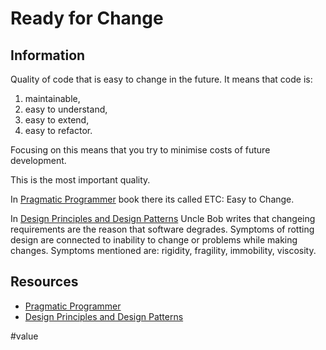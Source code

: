 # Ready for Change

## Information

Quality of code that is easy to change in the future. It means that code is:

1. maintainable,
1. easy to understand,
1. easy to extend,
1. easy to refactor.

Focusing on this means that you try to minimise costs of future development.

This is the most important quality.

In [Pragmatic Programmer](https://pragprog.com/titles/tpp20/the-pragmatic-programmer-20th-anniversary-edition/) book there its called ETC: Easy to Change.

In [Design Principles and Design Patterns](http://staff.cs.utu.fi/~jounsmed/doos_06/material/DesignPrinciplesAndPatterns.pdf) Uncle Bob writes that changeing requirements are the reason that software degrades. Symptoms of rotting design are connected to inability to change or problems while making changes. Symptoms mentioned are: rigidity, fragility, immobility, viscosity.

## Resources

- [Pragmatic Programmer](https://pragprog.com/titles/tpp20/the-pragmatic-programmer-20th-anniversary-edition/)
- [Design Principles and Design Patterns](http://staff.cs.utu.fi/~jounsmed/doos_06/material/DesignPrinciplesAndPatterns.pdf)

#value
